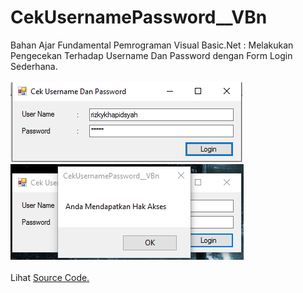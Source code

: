 # CekUsernamePassword__VBn
Bahan Ajar Fundamental Pemrograman Visual Basic.Net : Melakukan Pengecekan Terhadap Username Dan Password dengan Form Login Sederhana.<br><br>
<img src="https://github.com/RizkyKhapidsyah/CekUsernamePassword__VBn/blob/master/rslts/001.PNG">
<img src="https://github.com/RizkyKhapidsyah/CekUsernamePassword__VBn/blob/master/rslts/002.PNG"><br><br>
Lihat <a href="https://github.com/RizkyKhapidsyah/CekUsernamePassword__VBn/blob/master/FormUtama.vb">Source Code.</a>

